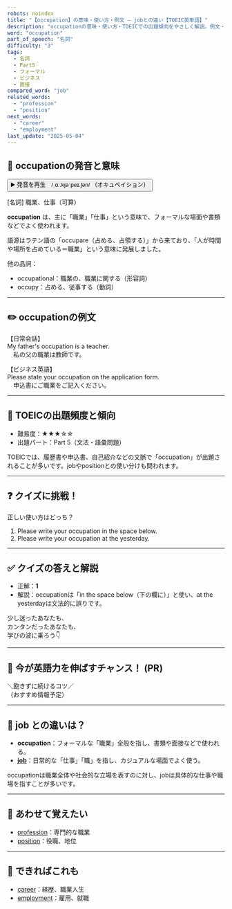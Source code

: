 ```yaml
---
robots: noindex
title: "【occupation】の意味・使い方・例文 ― jobとの違い【TOEIC英単語】"
description: "occupationの意味・使い方・TOEICでの出題傾向をやさしく解説。例文・クイズ付きでjobとの違いもわかりやすく学べます。"
word: "occupation"
part_of_speech: "名詞"
difficulty: "3"
tags:
  - 名詞
  - Part5
  - フォーマル
  - ビジネス
  - 面接
compared_word: "job"
related_words:
  - "profession"
  - "position"
next_words:
  - "career"
  - "employment"
last_update: "2025-05-04"
---
```


## 🔰 occupationの発音と意味

<button class="play-audio" onclick="playTTS('occupation')">
  <span class="play-audio-main">
    ▶️ 発音を再生　/ˌɑː.kjəˈpeɪ.ʃən/
  </span>
  <span class="play-audio-sub">
    （オキュペイション）
  </span>
</button>

[名詞] 職業、仕事（可算）

**occupation** は、主に「職業」「仕事」という意味で、フォーマルな場面や書類などでよく使われます。

語源はラテン語の「occupare（占める、占領する）」から来ており、「人が時間や場所を占めている＝職業」という意味に発展しました。

他の品詞：  
- occupational：職業の、職業に関する（形容詞）
- occupy：占める、従事する（動詞）

---

## ✏️ occupationの例文

【日常会話】  
My father's occupation is a teacher.  
　私の父の職業は教師です。

【ビジネス英語】  
Please state your occupation on the application form.  
　申込書にご職業をご記入ください。

---

## 🎯 TOEICの出題頻度と傾向

- 難易度：★★★☆☆
- 出題パート：Part 5（文法・語彙問題）

TOEICでは、履歴書や申込書、自己紹介などの文脈で「occupation」が出題されることが多いです。jobやpositionとの使い分けも問われます。

---

## ❓ クイズに挑戦！

正しい使い方はどっち？

1. Please write your occupation in the space below.  
2. Please write your occupation at the yesterday.

---

## ✅ クイズの答えと解説

- 正解：**1**
- 解説：occupationは「in the space below（下の欄に）」と使い、at the yesterdayは文法的に誤りです。

少し迷ったあなたも、  
カンタンだったあなたも、  
学びの波に乗ろう👇️

---

## 🚀 今が英語力を伸ばすチャンス！ (PR)

<div class="info-center">
＼飽きずに続けるコツ／<br>  
（おすすめ情報予定）
</div>

---

## 🤔  job との違いは？

- **occupation**：フォーマルな「職業」全般を指し、書類や面接などで使われる。
- **[job](/job)**：日常的な「仕事」「職」を指し、カジュアルな場面でよく使う。

occupationは職業全体や社会的な立場を表すのに対し、jobは具体的な仕事や職場を指すことが多いです。

---

## 🧩 あわせて覚えたい

- [profession](/profession)：専門的な職業
- [position](/position)：役職、地位

---

## 📖 できればこれも

- [career](/career)：経歴、職業人生
- [employment](/employment)：雇用、就職

<!-- cvid: aid01_bid27 -->

